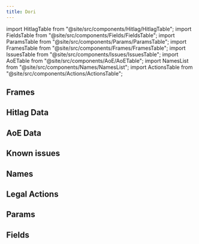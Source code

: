 ```yaml
---
title: Dori
---
```


import HitlagTable from "@site/src/components/Hitlag/HitlagTable";
import FieldsTable from "@site/src/components/Fields/FieldsTable";
import ParamsTable from "@site/src/components/Params/ParamsTable";
import FramesTable from "@site/src/components/Frames/FramesTable";
import IssuesTable from "@site/src/components/Issues/IssuesTable";
import AoETable from "@site/src/components/AoE/AoETable";
import NamesList from "@site/src/components/Names/NamesList";
import ActionsTable from "@site/src/components/Actions/ActionsTable";

## Frames

<FramesTable item_key="dori" />

## Hitlag Data

<HitlagTable item_key="dori" />

## AoE Data

<AoETable item_key="dori" />

## Known issues

<IssuesTable item_key="dori" />

## Names

<NamesList item_key="dori" />

## Legal Actions

<ActionsTable item_key="dori" />

## Params

<ParamsTable item_key="dori" />

## Fields

<FieldsTable item_key="dori" />
